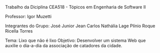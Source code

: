 Trabalho da Diciplina CEA518 - Tópicos em Engenharia de Software II

Professor: Igor Muzetti

Integrantes do Grupo:
    José Junior
    Jean Carlos
    Nathália Lage
    Plínio Roque
    Ricella Torres

Tema: Lixo que não é lixo
Objetivo: Desenvolver um sistema Web que auxilie o dia-a-dia da associação de catadores da cidade.
